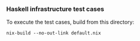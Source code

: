 ### Haskell infrastructure test cases

To execute the test cases, build from this directory:

    nix-build --no-out-link default.nix


